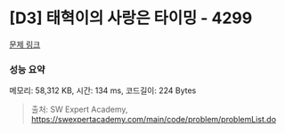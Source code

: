 # [D3] 태혁이의 사랑은 타이밍 - 4299 

[문제 링크](https://swexpertacademy.com/main/code/problem/problemDetail.do?contestProbId=AWLv6mx6htoDFAVV) 

### 성능 요약

메모리: 58,312 KB, 시간: 134 ms, 코드길이: 224 Bytes



> 출처: SW Expert Academy, https://swexpertacademy.com/main/code/problem/problemList.do